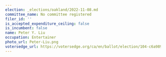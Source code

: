 ```yaml
---
election: _elections/oakland/2022-11-08.md
committee_name: No committee registered
filer_id: ''
is_accepted_expenditure_ceiling: false
is_incumbent: false
name: Peter Y. Liu
occupation: Entertainer
photo_url: Peter-Liu.png
votersedge_url: https://votersedge.org/ca/en/ballot/election/104-c6a989/address/null/zip/94611/contests/contest/24183/candidate/158500?&cty=ca%2falm&date=2022-11-08
---
```

